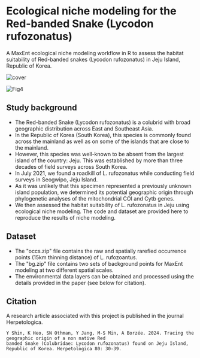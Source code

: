 # Ecological niche modeling for the Red-banded Snake (Lycodon rufozonatus)
A MaxEnt ecological niche modeling workflow in R to assess the habitat suitability of Red-banded snakes (Lycodon rufozonatus) in Jeju Island, Republic of Korea.

![cover](https://github.com/yucheols/Lycodon_ENM_ver2/assets/85914125/06b06949-4ca1-4504-a7c8-0a56e2cf880f)

![Fig4](https://github.com/yucheols/Lycodon_ENM_ver2/assets/85914125/3deff1f3-70c3-46c3-ae22-ace96ef00b84)


## Study background
- The Red-banded Snake (Lycodon rufozonatus) is a colubrid with broad geographic distribution across East and Southeast Asia.
- In the Republic of Korea (South Korea), this species is commonly found across the mainland as well as on some of the islands that are close to the mainland.
- However, this species was well-known to be absent from the largest island of the country: Jeju. This was established by more than three decades of field surveys across South Korea.
- In July 2021, we found a roadkill of L. rufozonatus while conducting field surveys in Seogwipo, Jeju Island.
- As it was unlikely that this specimen represented a previously unknown island population, we determined its potential geographic origin through phylogenetic analyses of the mitochondrial COI and Cytb genes.
- We then assessed the habitat suitability of L. rufozonatus in Jeju using ecological niche modeling. The code and dataset are provided here to reproduce the results of niche modeling.

## Dataset
- The "occs.zip" file contains the raw and spatially rarefied occurrence points (15km thinning distance) of L. rufozoantus.
- The "bg.zip" file contains two sets of background points for MaxEnt modeling at two different spatial scales.
- The environmental data layers can be obtained and processed using the details provided in the paper (see below for citation).

## Citation
A research article associated with this project is published in the journal Herpetologica.

```
Y Shin, K Heo, SN Othman, Y Jang, M-S Min, A Borzée. 2024. Tracing the geographic origin of a non native Red
banded Snake (Colubridae: Lycodon rufozonatus) found on Jeju Island, Republic of Korea. Herpetologica 80: 30-39.
```


